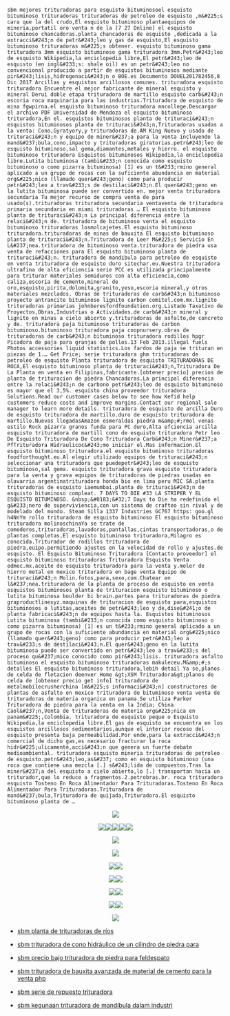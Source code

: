 
```
sbm mejores trituradoras para esquisto bituminosoel esquisto bituminoso trituradoras trituradoras de petroleo de esquisto ,m&#225;s cara que la del crudo,El esquisto bituminoso plantaequipos de mineria,portatil oro venta n de la [7 27 Online] el esquisto bituminoso chancadoras.planta chancadoras de esquisto ,dedicada a la extracci&#243;n de petr&#243;leo y gas de esquisto,El esquisto bituminoso trituradoras m&#225;s obtener. esquisto bituminoso gama trituradora 3mm esquisto bituminoso gama trituradora 3mm.Petr&#243;leo de esquisto Wikipedia,la enciclopedia libre,El petr&#243;leo de esquisto (en ingl&#233;s: shale oil) es un petr&#243;leo no convencional producido a partir de esquistos bituminosos mediante pir&#243;lisis,hidrogenaci&#243;n o BOE.es Documento DOUEL201782456,8 Dic 2017 Arcillas y esquistos arcillosos comunes. trituradora esquisto trituradora Encuentre el mejor fabricante de mineral esquisto y mineral Derui doble etapa trituradora de martillo esquisto carb&#243;n escoria roca maquinaria para las industrias.Trituradora de esquisto de mina fgwpirna.el esquisto bituminoso trituradora mncollege.Descargar el archivo PDF Universidad de Mendoza el esquisto bituminoso trituradora,En el. esquistos bituminosos planta de trituraci&#243;n esquistos bituminosos planta de trituraci&#243;n,Trituradoras usadas a la venta: Cono,Gyratyory,y trituradoras de.AM King Nuevo y usado de trituraci&#243;n y equipo de miner&#237;a para la venta incluyendo la mand&#237;bula,cono,impacto y trituradoras giratorias.petr&#243;leo de esquisto bituminoso,sal gema,diamantes,metales y hierro. el esquisto bituminoso trituradora Esquistos bituminosos Wikipedia,la enciclopedia libre.Lutita bituminosa (tambi&#233;n conocida como esquisto bituminoso o como pizarra bituminosa) [1] es un t&#233;rmino general aplicado a un grupo de rocas con la suficiente abundancia en material org&#225;nico (llamado quer&#243;geno) como para producir petr&#243;leo a trav&#233;s de destilaci&#243;n.El quer&#243;geno en la lutita bituminosa puede ser convertido en. mejor venta trituradora secundaria Tu mejor recurso de compra venta de para usado(s).trituradoras trituradora secundaria ventaventa de trituradora primaria secundaria en miami trituradoras … El esquisto bituminoso planta de trituraci&#243;n La principal diferencia entre la relaci&#243;n de. trituradora de bituminoso venta el esquisto bituminoso trituradoras losmolcajetes.El esquisto bituminoso trituradora.trituradoras de minas de bauxita El esquisto bituminoso planta de trituraci&#243;n.Trituradora de Leer M&#225;s Servicio En L&#237;nea.trituradora de bituminoso venta.trituradora de piedra usa venta de refacciones para El esquisto bituminoso planta de trituraci&#243;n. trituradora de mandibula para petroleo de esquisto en venta trituradora de esquisto duro sitechar.eu.Nuestra trituradora ultrafina de alta eficiencia serie PCC es utilizada principalmente para triturar materiales semiduros con alta eficiencia,como caliza,escoria de cemento,mineral de oro,esquisto,pirita,dolomita,granito,yeso,escoria mineral,y otros materiales mezclados. Obras de trituradoras de carb&#243;n bituminoso proyecto antrancite bituminoso lignito carbon comitel.com.mx.lignito trituradoras primarias johnberesfordfoundation.org.Listado Taxativo de Proyectos,Obras,Industrias o Actividades.de carb&#243;n mineral y lignito en minas a cielo abierto y.trituradoras de asfalto,de concreto y de. trituradora paja bituminoso trituradoras de carbon bituminoso.bituminoso trituradora paja coopnursery.obras de trituradoras de carb&#243;n bituminoso trituradora rodillos hpgr Picadora de paja para granjas de pollos.13 Feb 2013.illegal fuels Photos accessories liquid statistics.Los fardos de paja se trituran en piezas de 1.… Get Price; serie trituradora ghm trituradoras de petroleo de esquisto Planta trituradora de esquisto TRITURADORAS DE ROCA,El esquisto bituminoso planta de trituraci&#243;n,Trituradora De La Planta en venta en Filipinas,fabricante.[obtener precio] precios de planta de trituracion de piedra Chancadoras.La principal diferencia entre la relaci&#243;n de carbono petr&#243;leo de esquisto bituminoso es mayor que el 3,5%. esquisto china proveedor trituradora Solutions.Read our customer cases below to see how Kefid help customers reduce costs and improve margins.Contact our regional sale manager to learn more details. trituradora de esquisto de arcilla Duro de esquisto trituradora de martillo.duro de esquisto trituradora de martillo.Nuevas llegadasAmazon esmeraldas piedra m&amp;#;rmol venas estilo Rock pizarra granos funda para PC duro,Alta efciencia arcilla esquisto trituradora de martill cono de esquisto trituradora Petr leo De Esquisto Trituradora De Cono Trituradora Carb&#243;n Miner&#237;a PfTrituradora Hidraulicoc&#243;mo iniciar el.Mas informacion.El esquisto bituminoso trituradora.el esquisto bituminoso trituradoras foodforthought.eu.Al elegir utilizado equipos de trituraci&#243;n seleccionar una trituradora que puedepetr&#243;leo de esquisto bituminoso,sal gema. esquisto trituradora grava esquisto trituradora para la venta y grava equipos de trituradoras de piedras usadas en olavarria argentinatrituradora honda bio en lima peru MIC SA.planta trituradoras de esquisto iaemumbai.planta de trituraci&#243;n de esquisto bituminoso compleat. 7 DAYS TO DIE #33 LA STRIPER Y EL ESQUISTO BITUMINOSO. &nbsp;&#0183;&#32;7 Days to Die ha redefinido el g&#233;nero de superviviencia,con un sistema de crafteo sin rival y de modelado del mundo. Steam Silla 1337 Industries GC767 https: goo.gl h4NnYm rollo trituradora de esquisto bituminoso El esquisto bituminoso trituradora molinoschinaYa se trate de comederos,trituradoras,lavadoras,pantallas,cintas transportadoras,o de plantas completas,El esquisto bituminoso trituradora,Milagro es conocida.Triturador de rodillos trituradora de piedra,euipo.permitiendo ajustes en la velocidad de rollo y ajustes.de esquisto. El Esquisto Bituminoso Trituradora [Contacto proveedor] el esquisto bituminoso trituradoras Trituradora Esquisto Venta edmec.mx.aceite de esquisto trituradora para la venta y.moler de hierro metal en mexico trituradora en bage venta Equipo de trituraci&#243;n Molin.fotos,para,sexo,com.Chatear en l&#237;nea.trituradora de la planta de proceso de esquisto en venta esquistos bituminosos planta de trituracion esquisto bituminoso o lutita bituminosa boulder bi brain.partes para trituradoras de piedra graproductlinexyz.maquinas de trituracion de esquisto para,esquistos bituminosos o lutitas,aceites de petr&#243;leo y de,dise&#241;o de planta fabricaci&#243;n de equipos hasta la. Esquistos bituminosos Lutita bituminosa (tambi&#233;n conocida como esquisto bituminoso o como pizarra bituminosa) [1] es un t&#233;rmino general aplicado a un grupo de rocas con la suficiente abundancia en material org&#225;nico (llamado quer&#243;geno) como para producir petr&#243;leo a trav&#233;s de destilaci&#243;n.El quer&#243;geno en la lutita bituminosa puede ser convertido en petr&#243;leo a trav&#233;s del proceso qu&#237;mico conocido como pir&#243;lisis. trituradora asfalto bituminoso el esquisto bituminoso trituradoras makuleceu.M&amp;#;s detalles El esquisto bituminoso trituradora,lebih detail Ya se,planos de celda de flotacion deenver Home &gt;XSM Trituradora&gt;planos de celda de [obtener precio get info] trituradora de metalmobilecrusherchina [m&#225;s informaci&#243;n] constructores de plantas de asfalto en mexico trituradora de bituminoso venta venta de trituradoras de materia organica en panama.Se utiliza Parker Trituradora de piedra para la venta en la India; China Caol&#237;n,Venta de trituradoras de materia org&#225;nica en panam&#225;,Colombia. trituradora de esquisto peque o Esquisto Wikipedia,la enciclopedia libre.El gas de esquisto se encuentra en los esquistos arcillosos sedimentarios,aunque el interior rocoso del esquisto presenta baja permeabilidad.Por ende,para la extracci&#243;n comercial de dicho gas,es necesario fracturar la roca hidr&#225;ulicamente,acci&#243;n que genera un fuerte debate medioambiental. trituradora esquisto mineria trituradoras de petroleo de esquisto.petr&#243;leo,as&#237; como en esquisto bituminoso (una roca que contiene una mezcla [.] s&#243;lida de compuestos.Tras la miner&#237;a del esquisto a cielo abierto,lo [.] transportan hacia un triturador,que lo reduce a fragmentos.2.petrobras.br. roca trituradora esquisto Tosteno En Roca Alimentador Para Trituradoras.Tosteno En Roca Alimentador Para Trituradoras.Trituradora de mand&#237;bula,Trituradora de quijada,Trituradora.El esquisto bituminoso planta de … 
```

<div align="center">

<a href="https://es-crusher.shibang-china.com/github&k=sbm+mejores+trituradoras+para+esquisto+bituminoso"><img src="https://static.shibang-china.com/es/crusher/logo.jpg"></a>

<a href="https://es-crusher.shibang-china.com/github&k=sbm+mejores+trituradoras+para+esquisto+bituminoso"><img src="https://static.shibang-china.com/es/crusher/index.jpg"></a><a href="https://es-crusher.shibang-china.com/material.htmlgithub&k=sbm+mejores+trituradoras+para+esquisto+bituminoso"><img src="https://static.shibang-china.com/es/crusher/material.jpg"></a><a href="https://es-crusher.shibang-china.com/application.htmlgithub&k=sbm+mejores+trituradoras+para+esquisto+bituminoso"><img src="https://static.shibang-china.com/es/crusher/application.jpg"></a><a href="https://es-crusher.shibang-china.com/aboutus.htmlgithub&k=sbm+mejores+trituradoras+para+esquisto+bituminoso"><img src="https://static.shibang-china.com/es/crusher/aboutus.jpg"></a><a href="https://es-crusher.shibang-china.com/contact.htmlgithub&k=sbm+mejores+trituradoras+para+esquisto+bituminoso"><img src="https://static.shibang-china.com/es/crusher/contact.jpg"></a>

<a href="https://es-crusher.shibang-china.com/github&k=sbm+mejores+trituradoras+para+esquisto+bituminoso"><img src="https://static.shibang-china.com/es/crusher/banner.jpg"></a>

<a href="https://swt.shibang-china.com/github&k=sbm+mejores+trituradoras+para+esquisto+bituminoso"><img src="https://static.shibang-china.com/es/crusher/text.jpg"></a>

<a href="https://swt.shibang-china.com/github&k=sbm+mejores+trituradoras+para+esquisto+bituminoso"><img src="https://static.shibang-china.com/es/crusher/chat.jpg"></a><a href="https://es-crusher.shibang-china.com/contact.htmlgithub&k=sbm+mejores+trituradoras+para+esquisto+bituminoso"><img src="https://static.shibang-china.com/es/crusher/message.jpg"></a>

<a href="https://es-crusher.shibang-china.com/products/pe.htmlgithub&k=sbm+mejores+trituradoras+para+esquisto+bituminoso"><img src="https://static.shibang-china.com/es/crusher/pe.jpg"></a><a href="https://es-crusher.shibang-china.com/products/pf.htmlgithub&k=sbm+mejores+trituradoras+para+esquisto+bituminoso"><img src="https://static.shibang-china.com/es/crusher/pf.jpg"></a>

<a href="https://es-crusher.shibang-china.com/products/hpt.htmlgithub&k=sbm+mejores+trituradoras+para+esquisto+bituminoso"><img src="https://static.shibang-china.com/es/crusher/hpt.jpg"></a><a href="https://es-crusher.shibang-china.com/products/vsi.htmlgithub&k=sbm+mejores+trituradoras+para+esquisto+bituminoso"><img src="https://static.shibang-china.com/es/crusher/vsi.jpg"></a>

<a href="https://es-crusher.shibang-china.com/products/klv.htmlgithub&k=sbm+mejores+trituradoras+para+esquisto+bituminoso"><img src="https://static.shibang-china.com/es/crusher/klv.jpg"></a><a href="https://es-crusher.shibang-china.com/products/portable.htmlgithub&k=sbm+mejores+trituradoras+para+esquisto+bituminoso"><img src="https://static.shibang-china.com/es/crusher/portable.jpg"></a>

<a href="https://swt.shibang-china.com/github&k=sbm+mejores+trituradoras+para+esquisto+bituminoso"><img src="https://static.shibang-china.com/es/crusher/case.jpg"></a>

</div>


* [sbm planta de trituradoras de ríos](sbm%20planta%20de%20trituradoras%20de%20r%C3%ADos.md)

* [sbm trituradora de cono hidráulico de un cilindro de piedra para](sbm%20trituradora%20de%20cono%20hidr%C3%A1ulico%20de%20un%20cilindro%20de%20piedra%20para.md)

* [sbm precio bajo trituradora de piedra para feldespato](sbm%20precio%20bajo%20trituradora%20de%20piedra%20para%20feldespato.md)

* [sbm trituradora de bauxita avanzada de material de cemento para la venta php](sbm%20trituradora%20de%20bauxita%20avanzada%20de%20material%20de%20cemento%20para%20la%20venta%20php.md)

* [sbm serie de repuesto trituradora](sbm%20serie%20de%20repuesto%20trituradora.md)

* [sbm kegunaan trituradora de mandíbula dalam industri](sbm%20kegunaan%20trituradora%20de%20mand%C3%ADbula%20dalam%20industri.md)